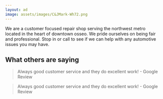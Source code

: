 ```yaml
---
layout: ad
image: assets/images/C&JMark-Wh72.png
---
```


We are a customer focused repair shop serving the northwest metro located in the heart of downtown osseo. We pride ourselves on being fair and professional. Stop in or call to see if we can help with any automotive issues you may have.


## What others are saying

> Always good customer service and they do excellent work! - Google Review

> Always good customer service and they do excellent work! - Google Review
